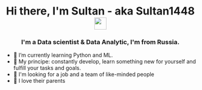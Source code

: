 <h1 align="center">Hi there, I'm Sultan - aka Sultan1448
<img src="https://github.com/blackcater/blackcater/raw/main/images/Hi.gif" height="32"/></h1>
<h3 align="center">I'm a Data scientist & Data Analytic, I'm from Russia. </h3>

* 🌱 I’m currently learning Python and ML.
* 🎯 My principe: constantly develop, learn something new for yourself and fulfill your tasks and goals.
* 🔎 I'm looking for a job and a team of like-minded people
* 💖 I love their parents

<div id="header" align="center">
<img scr= "https://media.giphy.com/media/ya4eevXU490Iw/giphy.gif" width="100" href = "https://t.me/Evil28Harris0"/>
</div>
